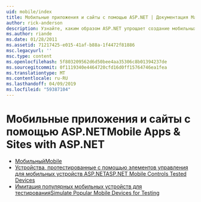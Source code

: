 ```yaml
---
uid: mobile/index
title: Мобильные приложения и сайты с помощью ASP.NET | Документация Майкрософт
author: rick-anderson
description: Узнайте, каким образом ASP.NET упрощает создание мобильных веб-приложений
ms.author: riande
ms.date: 01/28/2011
ms.assetid: 71217425-e015-41af-b88a-1f4472f81886
msc.legacyurl: ''
msc.type: content
ms.openlocfilehash: 5f803209562d6d50bee4aa35306c8b01394237de
ms.sourcegitcommit: 0f1119340e4464720cfd16d0ff15764746ea1fea
ms.translationtype: MT
ms.contentlocale: ru-RU
ms.lasthandoff: 04/09/2019
ms.locfileid: "59387104"
---
```

# <a name="mobile-apps--sites-with-aspnet"></a><span data-ttu-id="bdc7b-103">Мобильные приложения и сайты с помощью ASP.NET</span><span class="sxs-lookup"><span data-stu-id="bdc7b-103">Mobile Apps & Sites with ASP.NET</span></span>

- [<span data-ttu-id="bdc7b-104">Мобильный</span><span class="sxs-lookup"><span data-stu-id="bdc7b-104">Mobile</span></span>](overview.md)
- [<span data-ttu-id="bdc7b-105">Устройства, протестированные с помощью элементов управления для мобильных устройств ASP.NET</span><span class="sxs-lookup"><span data-stu-id="bdc7b-105">ASP.NET Mobile Controls Tested Devices</span></span>](tested-devices.md)
- [<span data-ttu-id="bdc7b-106">Имитация популярных мобильных устройств для тестирования</span><span class="sxs-lookup"><span data-stu-id="bdc7b-106">Simulate Popular Mobile Devices for Testing</span></span>](device-simulators.md)
